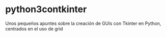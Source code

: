 # python3contkinter
Unos pequeños apuntes sobre la creación de GUIs con Tkinter en Python, centrados en el uso de grid
